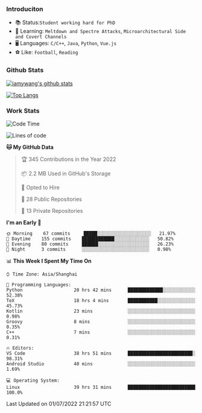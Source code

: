 ### Introduciton

- 📚 Status:`Student working hard for PhD`
- 🔎 Learning: `Meltdown and Spectre Attacks`, `Microarchitectural Side and Covert Channels`
- 🖥️ Languages: `C/C++`, `Java`, `Python`, `Vue.js`
- ⚽ Like: `Football`, `Reading`

### Github Stats

[![iamywang's github stats](https://github-readme-stats.vercel.app/api?username=iamywang&count_private=true&show_icons=true)]()

[![Top Langs](https://github-readme-stats.vercel.app/api/top-langs/?username=iamywang&layout=compact)]()

### Work Stats

<!--START_SECTION:waka-->
![Code Time](http://img.shields.io/badge/Code%20Time-489%20hrs%2041%20mins-blue)

![Lines of code](https://img.shields.io/badge/From%20Hello%20World%20I%27ve%20Written--38%20Thousand%20lines%20of%20code-blue)

**🐱 My GitHub Data** 

> 🏆 345 Contributions in the Year 2022
 > 
> 📦 2.2 MB Used in GitHub's Storage 
 > 
> 💼 Opted to Hire
 > 
> 📜 28 Public Repositories 
 > 
> 🔑 13 Private Repositories  
 > 
**I'm an Early 🐤** 

```text
🌞 Morning    67 commits     █████░░░░░░░░░░░░░░░░░░░░   21.97% 
🌆 Daytime    155 commits    ████████████░░░░░░░░░░░░░   50.82% 
🌃 Evening    80 commits     ██████░░░░░░░░░░░░░░░░░░░   26.23% 
🌙 Night      3 commits      ░░░░░░░░░░░░░░░░░░░░░░░░░   0.98%

```


📊 **This Week I Spent My Time On** 

```text
⌚︎ Time Zone: Asia/Shanghai

💬 Programming Languages: 
Python                   20 hrs 42 mins      █████████████░░░░░░░░░░░░   52.38% 
TeX                      18 hrs 4 mins       ███████████░░░░░░░░░░░░░░   45.73% 
Kotlin                   23 mins             ░░░░░░░░░░░░░░░░░░░░░░░░░   0.98% 
Groovy                   8 mins              ░░░░░░░░░░░░░░░░░░░░░░░░░   0.35% 
C++                      7 mins              ░░░░░░░░░░░░░░░░░░░░░░░░░   0.31%

🔥 Editors: 
VS Code                  38 hrs 51 mins      ████████████████████████░   98.31% 
Android Studio           40 mins             ░░░░░░░░░░░░░░░░░░░░░░░░░   1.69%

💻 Operating System: 
Linux                    39 hrs 31 mins      █████████████████████████   100.0%

```


 Last Updated on 01/07/2022 21:21:57 UTC
<!--END_SECTION:waka-->
